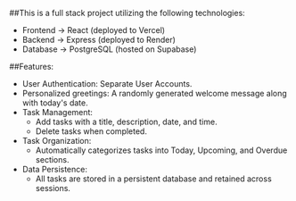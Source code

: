 ##This is a full stack project utilizing the following technologies:

- Frontend -> React (deployed to Vercel)
- Backend -> Express (deployed to Render)
- Database -> PostgreSQL (hosted on Supabase)

##Features:

- User Authentication: Separate User Accounts.
- Personalized greetings: A randomly generated welcome message along with today's date.
- Task Management:
  - Add tasks with a title, description, date, and time.
  - Delete tasks when completed.
- Task Organization:
  - Automatically categorizes tasks into Today, Upcoming, and Overdue sections.
- Data Persistence:
  - All tasks are stored in a persistent database and retained across sessions.
